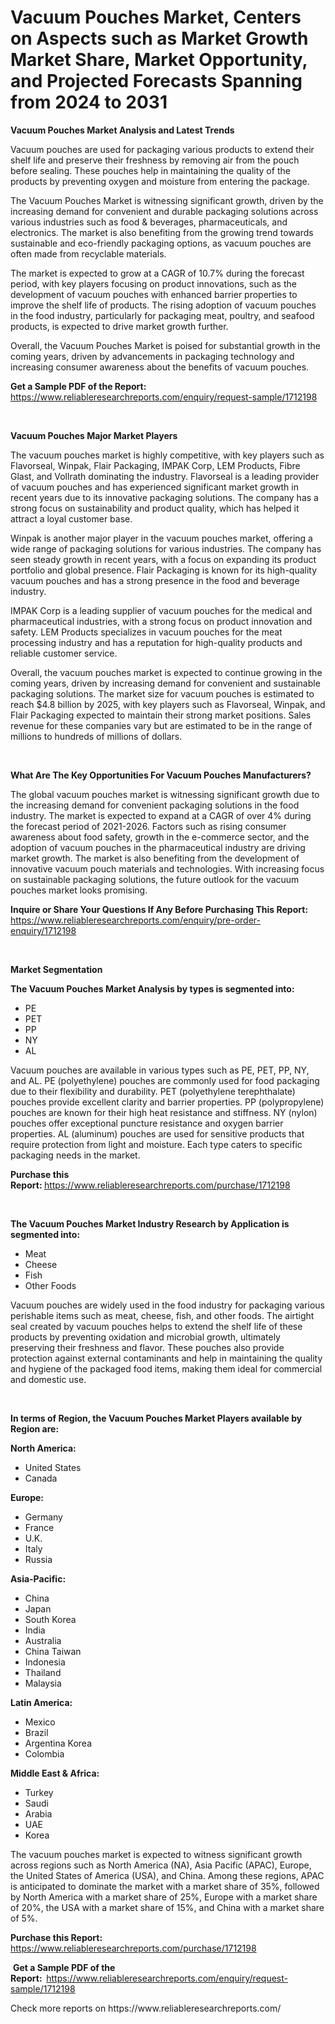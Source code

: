 <p><h1>Vacuum Pouches Market, Centers on Aspects such as Market Growth Market Share, Market Opportunity, and Projected Forecasts Spanning from 2024 to 2031</h1></p><p><strong>Vacuum Pouches Market Analysis and Latest Trends</strong></p>
<p><p>Vacuum pouches are used for packaging various products to extend their shelf life and preserve their freshness by removing air from the pouch before sealing. These pouches help in maintaining the quality of the products by preventing oxygen and moisture from entering the package.</p><p>The Vacuum Pouches Market is witnessing significant growth, driven by the increasing demand for convenient and durable packaging solutions across various industries such as food & beverages, pharmaceuticals, and electronics. The market is also benefiting from the growing trend towards sustainable and eco-friendly packaging options, as vacuum pouches are often made from recyclable materials.</p><p>The market is expected to grow at a CAGR of 10.7% during the forecast period, with key players focusing on product innovations, such as the development of vacuum pouches with enhanced barrier properties to improve the shelf life of products. The rising adoption of vacuum pouches in the food industry, particularly for packaging meat, poultry, and seafood products, is expected to drive market growth further.</p><p>Overall, the Vacuum Pouches Market is poised for substantial growth in the coming years, driven by advancements in packaging technology and increasing consumer awareness about the benefits of vacuum pouches.</p></p>
<p><strong>Get a Sample PDF of the Report:&nbsp;</strong> <a href="https://www.reliableresearchreports.com/enquiry/request-sample/1712198">https://www.reliableresearchreports.com/enquiry/request-sample/1712198</a></p>
<p>&nbsp;</p>
<p><strong>Vacuum Pouches Major Market Players</strong></p>
<p><p>The vacuum pouches market is highly competitive, with key players such as Flavorseal, Winpak, Flair Packaging, IMPAK Corp, LEM Products, Fibre Glast, and Vollrath dominating the industry. Flavorseal is a leading provider of vacuum pouches and has experienced significant market growth in recent years due to its innovative packaging solutions. The company has a strong focus on sustainability and product quality, which has helped it attract a loyal customer base.</p><p>Winpak is another major player in the vacuum pouches market, offering a wide range of packaging solutions for various industries. The company has seen steady growth in recent years, with a focus on expanding its product portfolio and global presence. Flair Packaging is known for its high-quality vacuum pouches and has a strong presence in the food and beverage industry.</p><p>IMPAK Corp is a leading supplier of vacuum pouches for the medical and pharmaceutical industries, with a strong focus on product innovation and safety. LEM Products specializes in vacuum pouches for the meat processing industry and has a reputation for high-quality products and reliable customer service.</p><p>Overall, the vacuum pouches market is expected to continue growing in the coming years, driven by increasing demand for convenient and sustainable packaging solutions. The market size for vacuum pouches is estimated to reach $4.8 billion by 2025, with key players such as Flavorseal, Winpak, and Flair Packaging expected to maintain their strong market positions. Sales revenue for these companies vary but are estimated to be in the range of millions to hundreds of millions of dollars.</p></p>
<p>&nbsp;</p>
<p><strong>What Are The Key Opportunities For Vacuum Pouches Manufacturers?</strong></p>
<p><p>The global vacuum pouches market is witnessing significant growth due to the increasing demand for convenient packaging solutions in the food industry. The market is expected to expand at a CAGR of over 4% during the forecast period of 2021-2026. Factors such as rising consumer awareness about food safety, growth in the e-commerce sector, and the adoption of vacuum pouches in the pharmaceutical industry are driving market growth. The market is also benefiting from the development of innovative vacuum pouch materials and technologies. With increasing focus on sustainable packaging solutions, the future outlook for the vacuum pouches market looks promising.</p></p>
<p><strong>Inquire or Share Your Questions If Any Before Purchasing This Report:</strong> <a href="https://www.reliableresearchreports.com/enquiry/pre-order-enquiry/1712198">https://www.reliableresearchreports.com/enquiry/pre-order-enquiry/1712198</a></p>
<p>&nbsp;</p>
<p><strong>Market Segmentation</strong></p>
<p><strong>The Vacuum Pouches Market Analysis by types is segmented into:</strong></p>
<p><ul><li>PE</li><li>PET</li><li>PP</li><li>NY</li><li>AL</li></ul></p>
<p><p>Vacuum pouches are available in various types such as PE, PET, PP, NY, and AL. PE (polyethylene) pouches are commonly used for food packaging due to their flexibility and durability. PET (polyethylene terephthalate) pouches provide excellent clarity and barrier properties. PP (polypropylene) pouches are known for their high heat resistance and stiffness. NY (nylon) pouches offer exceptional puncture resistance and oxygen barrier properties. AL (aluminum) pouches are used for sensitive products that require protection from light and moisture. Each type caters to specific packaging needs in the market.</p></p>
<p><strong>Purchase this Report:&nbsp;</strong><a href="https://www.reliableresearchreports.com/purchase/1712198">https://www.reliableresearchreports.com/purchase/1712198</a></p>
<p>&nbsp;</p>
<p><strong>The Vacuum Pouches Market Industry Research by Application is segmented into:</strong></p>
<p><ul><li>Meat</li><li>Cheese</li><li>Fish</li><li>Other Foods</li></ul></p>
<p><p>Vacuum pouches are widely used in the food industry for packaging various perishable items such as meat, cheese, fish, and other foods. The airtight seal created by vacuum pouches helps to extend the shelf life of these products by preventing oxidation and microbial growth, ultimately preserving their freshness and flavor. These pouches also provide protection against external contaminants and help in maintaining the quality and hygiene of the packaged food items, making them ideal for commercial and domestic use.</p></p>
<p>&nbsp;</p>
<p><strong>In terms of Region, the Vacuum Pouches Market Players available by Region are:</strong></p>
<p>
    <p> <strong> North America: </strong>
        <ul>
            <li>United States</li>
            <li>Canada</li>
        </ul>
        </p> 
    <p> <strong> Europe: </strong>
        <ul>
            <li>Germany</li>
            <li>France</li>
            <li>U.K.</li>
            <li>Italy</li>
            <li>Russia</li>
        </ul>
        </p> 
    <p> <strong> Asia-Pacific: </strong>
        <ul>
            <li>China</li>
            <li>Japan</li>
            <li>South Korea</li>
            <li>India</li>
            <li>Australia</li>
            <li>China Taiwan</li>
            <li>Indonesia</li>
            <li>Thailand</li>
            <li>Malaysia</li>
        </ul>
        </p> 
    <p> <strong> Latin America: </strong>
        <ul>
            <li>Mexico</li>
            <li>Brazil</li>
            <li>Argentina Korea</li>
            <li>Colombia</li>
        </ul>
        </p> 
    <p> <strong> Middle East & Africa: </strong>
        <ul>
            <li>Turkey</li>
            <li>Saudi</li>
            <li>Arabia</li>
            <li>UAE</li>
            <li>Korea</li>
        </ul>
    </p>
    </p>
<p><p>The vacuum pouches market is expected to witness significant growth across regions such as North America (NA), Asia Pacific (APAC), Europe, the United States of America (USA), and China. Among these regions, APAC is anticipated to dominate the market with a market share of 35%, followed by North America with a market share of 25%, Europe with a market share of 20%, the USA with a market share of 15%, and China with a market share of 5%.</p></p>
<p><strong>Purchase this Report: </strong><a href="https://www.reliableresearchreports.com/purchase/1712198">https://www.reliableresearchreports.com/purchase/1712198</a></p>
<p>&nbsp;<strong>Get a Sample PDF of the Report:&nbsp;&nbsp;</strong><a href="https://www.reliableresearchreports.com/enquiry/request-sample/1712198">https://www.reliableresearchreports.com/enquiry/request-sample/1712198</a></p>
<p><strong></strong></p>
<p>Check more reports on https://www.reliableresearchreports.com/</p>